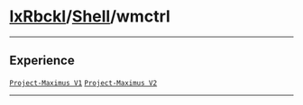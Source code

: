 # [lxRbckl](https://github.com/lxRbckl/lxRbckl/tree/main)/[Shell](https://github.com/lxRbckl/lxRbckl/tree/main/Shell)/wmctrl

---



## Experience


[`Project-Maximus V1`](https://github.com/lxRbckl/Project-Maximus/blob/V1/README.md) [`Project-Maximus V2`](https://github.com/lxRbckl/Project-Maximus/blob/V2/README.md)




---